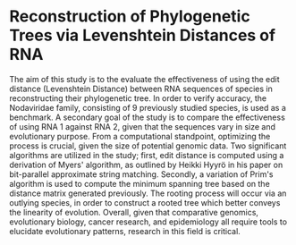 # Reconstruction of Phylogenetic Trees via Levenshtein Distances of RNA

The aim of this study is to the evaluate the effectiveness of using the edit distance (Levenshtein Distance) between RNA sequences of species in reconstructing their phylogenetic tree. In order to verify accuracy, the Nodaviridae family, consisting of 9 previously studied species, is used as a benchmark. A secondary goal of the study is to compare the effectiveness of using RNA 1 against RNA 2, given that the sequences vary in size and evolutionary purpose. From a computational standpoint, optimizing the process is crucial, given the size of potential genomic data. Two significant algorithms are utilized in the study; first, edit distance is computed using a derivation of Myers' algorithm, as outlined by Heikki Hyyrö in his paper on bit-parallel approximate string matching. Secondly, a variation of Prim's algorithm is used to compute the minimum spanning tree based on the distance matrix generated previously. The rooting process will occur via an outlying species, in order to construct a rooted tree which better conveys the linearity of evolution. Overall, given that comparative genomics, evolutionary biology, cancer research, and epidemiology all require tools to elucidate evolutionary patterns, research in this field is critical. 
